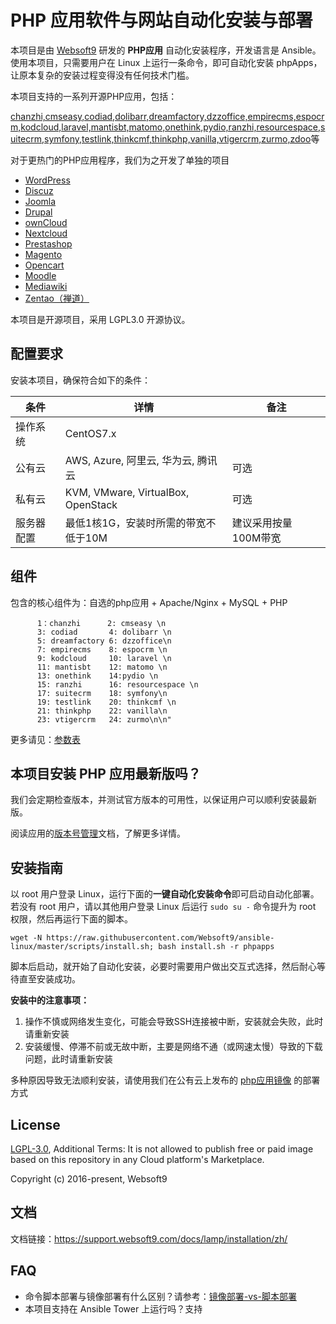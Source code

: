 
# PHP 应用软件与网站自动化安装与部署

本项目是由 [Websoft9](https://www.websoft9.com) 研发的 **PHP应用** 自动化安装程序，开发语言是 Ansible。使用本项目，只需要用户在 Linux 上运行一条命令，即可自动化安装 phpApps，让原本复杂的安装过程变得没有任何技术门槛。  

本项目支持的一系列开源PHP应用，包括：  

[chanzhi,cmseasy,codiad,dolibarr,dreamfactory,dzzoffice,empirecms,espocrm,kodcloud,laravel,mantisbt,matomo,onethink,pydio,ranzhi,resourcespace,suitecrm,symfony,testlink,thinkcmf,thinkphp,vanilla,vtigercrm,zurmo,zdoo](/roles/phpapps/tasks)等

对于更热门的PHP应用程序，我们为之开发了单独的项目

* [WordPress](https://github.com/Websoft9/ansible-wordpress)
* [Discuz](https://github.com/Websoft9/ansible-discuz)
* [Joomla](https://github.com/Websoft9/ansible-joomla)
* [Drupal](https://github.com/Websoft9/ansible-drupal)
* [ownCloud](https://github.com/Websoft9/ansible-owncloud)
* [Nextcloud](https://github.com/Websoft9/ansible-nextcloud)
* [Prestashop](https://github.com/Websoft9/ansible-prestashop)
* [Magento](https://github.com/Websoft9/ansible-magento)
* [Opencart](https://github.com/Websoft9/ansible-opencart)
* [Moodle](https://github.com/Websoft9/ansible-moodle)
* [Mediawiki](https://github.com/Websoft9/ansible-mediawiki)
* [Zentao（禅道）](https://github.com/Websoft9/ansible-zentao)

本项目是开源项目，采用 LGPL3.0 开源协议。

## 配置要求

安装本项目，确保符合如下的条件：

| 条件       | 详情       | 备注  |
| ------------ | ------------ | ----- |
| 操作系统       | CentOS7.x       |   |
| 公有云| AWS, Azure, 阿里云, 华为云, 腾讯云 | 可选 |
| 私有云|  KVM, VMware, VirtualBox, OpenStack | 可选 |
| 服务器配置 | 最低1核1G，安装时所需的带宽不低于10M |  建议采用按量100M带宽 |

## 组件

包含的核心组件为：自选的php应用 + Apache/Nginx + MySQL + PHP

```
      1：chanzhi      2: cmseasy \n
      3: codiad       4: dolibarr \n
      5: dreamfactory 6: dzzoffice\n
      7: empirecms    8: espocrm \n
      9: kodcloud     10: laravel \n
      11: mantisbt    12: matomo \n
      13: onethink    14:pydio \n
      15: ranzhi      16: resourcespace \n
      17: suitecrm    18: symfony\n
      19: testlink    20: thinkcmf \n
      21: thinkphp    22: vanilla\n
      23: vtigercrm   24: zurmo\n\n"
```

更多请见：[参数表](https://support.websoft9.com/docs/lamp/zh/stack-components.html)

## 本项目安装 PHP 应用最新版吗？

我们会定期检查版本，并测试官方版本的可用性，以保证用户可以顺利安装最新版。  

阅读应用的[版本号管理](version.md)文档，了解更多详情。

## 安装指南

以 root 用户登录 Linux，运行下面的**一键自动化安装命令**即可启动自动化部署。若没有 root 用户，请以其他用户登录 Linux 后运行 `sudo su -` 命令提升为 root 权限，然后再运行下面的脚本。

```
wget -N https://raw.githubusercontent.com/Websoft9/ansible-linux/master/scripts/install.sh; bash install.sh -r phpapps
```

脚本后启动，就开始了自动化安装，必要时需要用户做出交互式选择，然后耐心等待直至安装成功。

**安装中的注意事项：**  

1. 操作不慎或网络发生变化，可能会导致SSH连接被中断，安装就会失败，此时请重新安装
2. 安装缓慢、停滞不前或无故中断，主要是网络不通（或网速太慢）导致的下载问题，此时请重新安装

多种原因导致无法顺利安装，请使用我们在公有云上发布的 [php应用镜像](https://apps.websoft9.com) 的部署方式

## License

[LGPL-3.0](/License.md), Additional Terms: It is not allowed to publish free or paid image based on this repository in any Cloud platform's Marketplace.

Copyright (c) 2016-present, Websoft9

## 文档

文档链接：https://support.websoft9.com/docs/lamp/installation/zh/

## FAQ

- 命令脚本部署与镜像部署有什么区别？请参考：[镜像部署-vs-脚本部署](https://support.websoft9.com/docs/faq/zh/bz-product.html#镜像部署-vs-脚本部署)
- 本项目支持在 Ansible Tower 上运行吗？支持

